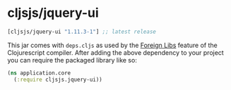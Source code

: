 # cljsjs/jquery-ui

[](dependency)
```clojure
[cljsjs/jquery-ui "1.11.3-1"] ;; latest release
```
[](/dependency)

This jar comes with `deps.cljs` as used by the [Foreign Libs][flibs] feature
of the Clojurescript compiler. After adding the above dependency to your project
you can require the packaged library like so:

```clojure
(ns application.core
  (:require cljsjs.jquery-ui))
```

[flibs]: https://github.com/clojure/clojurescript/wiki/Foreign-Dependencies
